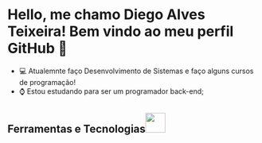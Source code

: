 
# Hello, me chamo Diego Alves Teixeira! Bem vindo ao meu perfil GitHub 👋
- 💻 Atualemnte faço Desenvolvimento de Sistemas e faço alguns cursos de programação!
- ⌚ Estou estudando para ser um programador back-end;

## Ferramentas e Tecnologias<img src="https://cdn.jsdelivr.net/gh/devicons/devicon/icons/html5/html5-original.svg" width="40" height="40"/>


<!--
**diegoalvessk/diegoalvessk** is a ✨ _special_ ✨ repository because its `README.md` (this file) appears on your GitHub profile.

Here are some ideas to get you started:

- 🔭 I’m currently working on ...
- 🌱 I’m currently learning ...
- 👯 I’m looking to collaborate on ...
- 🤔 I’m looking for help with ...
- 💬 Ask me about ...
- 📫 How to reach me: ...
- 😄 Pronouns: ...
- ⚡ Fun fact: ...
-->
